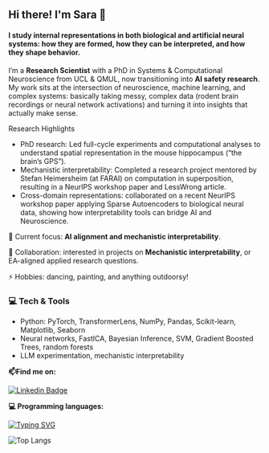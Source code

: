 <!--
**SaraMolas/SaraMolas** is a ✨ _special_ ✨ repository because its `README.md` (this file) appears on your GitHub profile.
-->

## Hi there! I'm Sara 🙌

#### I study internal representations in both biological and artificial neural systems: how they are formed, how they can be interpreted, and how they shape behavior.

I’m a **Research Scientist** with a PhD in Systems & Computational Neuroscience from UCL & QMUL, now transitioning into **AI safety research**. My work sits at the intersection of neuroscience, machine learning, and complex systems: basically taking messy, complex data (rodent brain recordings or neural network activations) and turning it into insights that actually make sense.

Research Highlights

- PhD research: Led full-cycle experiments and computational analyses to understand spatial representation in the mouse hippocampus (“the brain’s GPS”).
- Mechanistic interpretability: Completed a research project mentored by Stefan Heimersheim (at FARAI) on computation in superposition, resulting in a NeurIPS workshop paper and LessWrong article.
- Cross-domain representations: collaborated on a recent NeurIPS workshop paper applying Sparse Autoencoders to biological neural data, showing how interpretability tools can bridge AI and Neuroscience.

🌱 Current focus: **AI alignment and mechanistic interpretability**. 

🤝 Collaboration: interested in projects on **Mechanistic interpretability**, or EA-aligned applied research questions.

⚡ Hobbies: dancing, painting, and anything outdoorsy!

### 💻 Tech & Tools
- Python: PyTorch, TransformerLens, NumPy, Pandas, Scikit-learn, Matplotlib, Seaborn
- Neural networks, FastICA, Bayesian Inference, SVM, Gradient Boosted Trees, random forests
- LLM experimentation, mechanistic interpretability  

**📫Find me on:**

[![Linkedin Badge](https://img.shields.io/badge/-linkedin-blue?style=flat&logo=Linkedin&logoColor=white)](linkedin.com/in/saramolasmedina)

**💻 Programming languages:**

[![Typing SVG](https://readme-typing-svg.demolab.com/?lines=Python+SQL+Matlab&pause=500)](https://git.io/typing-svg)

![Top Langs](https://github-readme-stats.vercel.app/api/top-langs/?username=SaraMolas&theme=react&hide_progress=true)

